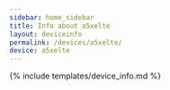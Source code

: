 ```yaml
---
sidebar: home_sidebar
title: Info about a5xelte
layout: deviceinfo
permalink: /devices/a5xelte/
device: a5xelte
---
```

{% include templates/device_info.md %}
